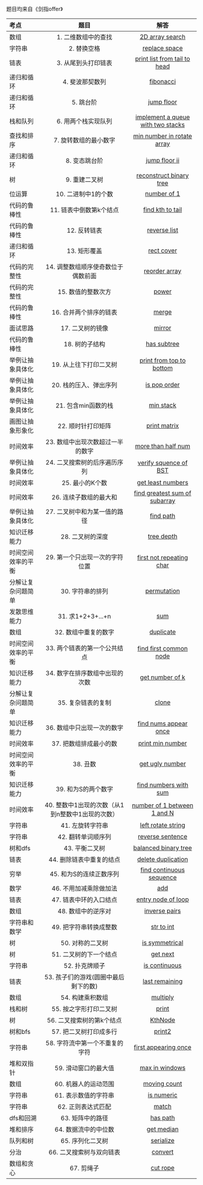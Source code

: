 题目均来自《剑指offer》

| **考点** | 题目 |解答|
| :--- | :---: |:---: |
| 数组 |1. 二维数组中的查找|[2D array search](https://github.com/steveLauwh/Algorithms/blob/master/sfo/1.%202D%20array%20search.md)|
| 字符串 |2. 替换空格|[replace space](https://github.com/steveLauwh/Algorithms/blob/master/sfo/2.%20replace%20space.md)|
|链表|3. 从尾到头打印链表|[print list from tail to head](https://github.com/steveLauwh/Algorithms/blob/master/sfo/3.%20print%20list%20from%20tail%20to%20head.md)|
|递归和循环|4. 斐波那契数列|[fibonacci](https://github.com/steveLauwh/Algorithms/blob/master/sfo/4.%20fibonacci.md)|
|递归和循环|5. 跳台阶|[jump floor](https://github.com/steveLauwh/Algorithms/blob/master/sfo/5.%20jump%20floor.md)|
|栈和队列|6. 用两个栈实现队列|[implement a queue with two stacks](https://github.com/steveLauwh/Algorithms/blob/master/sfo/6.%20implement%20a%20queue%20with%20two%20stacks.md)|
|查找和排序|7. 旋转数组的最小数字|[min number in rotate array](https://github.com/steveLauwh/Algorithms/blob/master/sfo/7.%20min%20number%20in%20rotate%20array.md)|
|递归和循环|8. 变态跳台阶|[jump floor ii](https://github.com/steveLauwh/Algorithms/blob/master/sfo/8.%20jump%20floor%20ii.md)|
|树|9. 重建二叉树|[reconstruct binary tree](https://github.com/steveLauwh/Algorithms/blob/master/sfo/9.%20reconstruct%20binary%20tree.md)|
|位运算|10. 二进制中1的个数|[number of 1](https://github.com/steveLauwh/Algorithms/blob/master/sfo/10.%20number%20of%201.md)|
|代码的鲁棒性|11. 链表中倒数第k个结点|[find kth to tail](https://github.com/steveLauwh/Algorithms/blob/master/sfo/11.%20find%20kth%20to%20tail.md)|
|代码的鲁棒性|12. 反转链表|[reverse list](https://github.com/steveLauwh/Algorithms/blob/master/sfo/12.%20reverse%20list.md)|
|递归和循环|13. 矩形覆盖|[rect cover](https://github.com/steveLauwh/Algorithms/blob/master/sfo/13.%20rect%20cover.md)|
|代码的完整性|14. 调整数组顺序使奇数位于偶数前面|[reorder array](https://github.com/steveLauwh/Algorithms/blob/master/sfo/14.%20reorder%20array.md)|
|代码的完整性|15. 数值的整数次方|[power](https://github.com/steveLauwh/Algorithms/blob/master/sfo/15.%20power.md)|
|代码的鲁棒性|16. 合并两个排序的链表|[merge](https://github.com/steveLauwh/Algorithms/blob/master/sfo/16.%20merge.md)|
|面试思路|17. 二叉树的镜像|[mirror](https://github.com/steveLauwh/Algorithms/blob/master/sfo/17.%20mirror.md)|
|代码的鲁棒性|18. 树的子结构|[has subtree](https://github.com/steveLauwh/Algorithms/blob/master/sfo/18.%20has%20subtree.md)|
|举例让抽象具体化|19. 从上往下打印二叉树|[print from top to bottom](https://github.com/steveLauwh/Algorithms/blob/master/sfo/19.%20print%20from%20top%20to%20bottom.md)|
|举例让抽象具体化|20. 栈的压入、弹出序列|[is pop order](https://github.com/steveLauwh/Algorithms/blob/master/sfo/20.%20is%20pop%20order.md)|
|举例让抽象具体化|21. 包含min函数的栈|[ min stack](https://github.com/steveLauwh/Algorithms/blob/master/sfo/21.%20min%20stack.md)|
|画图让抽象形象化|22. 顺时针打印矩阵|[print matrix](https://github.com/steveLauwh/Algorithms/blob/master/sfo/22.%20print%20matrix.md)|
|时间效率|23. 数组中出现次数超过一半的数字|[more than half num](https://github.com/steveLauwh/Algorithms/blob/master/sfo/23.%20more%20than%20half%20num.md)|
|举例让抽象具体化|24. 二叉搜索树的后序遍历序列|[verify squence of BST](https://github.com/steveLauwh/Algorithms/blob/master/sfo/24.%20verify%20squence%20of%20BST.md)|
|时间效率|25. 最小的K个数|[get least numbers](https://github.com/steveLauwh/Algorithms/blob/master/sfo/25.%20%20get%20least%20numbers.md)|
|时间效率|26. 连续子数组的最大和|[find greatest sum of subarray](https://github.com/steveLauwh/Algorithms/blob/master/sfo/26.%20find%20greatest%20sum%20of%20subarray.md)|
|举例让抽象具体化|27. 二叉树中和为某一值的路径|[find path](https://github.com/steveLauwh/Algorithms/blob/master/sfo/27.%20find%20path.md)|
|知识迁移能力|28. 二叉树的深度|[tree depth](https://github.com/steveLauwh/Algorithms/blob/master/sfo/28.%20tree%20depth.md)|
|时间空间效率的平衡|29. 第一个只出现一次的字符位置|[first not repeating char](https://github.com/steveLauwh/Algorithms/blob/master/sfo/29.%20first%20not%20repeating%20char.md)|
|分解让复杂问题简单|30. 字符串的排列|[permutation](https://github.com/steveLauwh/Algorithms/blob/master/sfo/30.%20permutation.md)|
|发散思维能力|31. 求1+2+3+...+n|[sum](https://github.com/steveLauwh/Algorithms/blob/master/sfo/31.%20sum.md)|
|数组|32. 数组中重复的数字|[duplicate](https://github.com/steveLauwh/Algorithms/blob/master/sfo/32.%20duplicate.md)|
|时间空间效率的平衡|33. 两个链表的第一个公共结点|[find first common node](https://github.com/steveLauwh/Algorithms/blob/master/sfo/33.%20find%20first%20common%20node.md)|
|知识迁移能力|34. 数字在排序数组中出现的次数|[get number of k](https://github.com/steveLauwh/Algorithms/blob/master/sfo/34.%20get%20number%20of%20k.md)|
|分解让复杂问题简单|35. 复杂链表的复制|[clone](https://github.com/steveLauwh/Algorithms/blob/master/sfo/35.%20clone.md)|
|知识迁移能力|36. 数组中只出现一次的数字|[find nums appear once](https://github.com/steveLauwh/Algorithms/blob/master/sfo/36.%20find%20nums%20appear%20once.md)|
|时间效率|37. 把数组排成最小的数|[print min number](https://github.com/steveLauwh/Algorithms/blob/master/sfo/37.%20print%20min%20number.md)|
|时间空间效率的平衡|38. 丑数|[get ugly number](https://github.com/steveLauwh/Algorithms/blob/master/sfo/38.%20get%20ugly%20number.md)|
|知识迁移能力|39. 和为S的两个数字|[find numbers with sum](https://github.com/steveLauwh/Algorithms/blob/master/sfo/39.%20find%20numbers%20with%20sum.md)|
|时间效率|40. 整数中1出现的次数（从1到n整数中1出现的次数）|[number of 1 between 1 and N](https://github.com/steveLauwh/Algorithms/blob/master/sfo/40.%20number%20of%201%20between%201%20and%20N.md)|
|字符串|41. 左旋转字符串|[left rotate string](https://github.com/steveLauwh/Algorithms/blob/master/sfo/41.%20left%20rotate%20string.md)|
|字符串|42. 翻转单词顺序列|[reverse sentence](https://github.com/steveLauwh/Algorithms/blob/master/sfo/42.%20reverse%20sentence.md)|
|树和dfs|43. 平衡二叉树|[balanced binary tree](https://github.com/steveLauwh/Algorithms/blob/master/sfo/43.%20balanced%20binary%20tree.md)|
|链表|44. 删除链表中重复的结点|[delete duplication](https://github.com/steveLauwh/Algorithms/blob/master/sfo/44.%20delete%20duplication.md)|
|穷举|45. 和为S的连续正数序列|[find continuous sequence](https://github.com/steveLauwh/Algorithms/blob/master/sfo/45.%20find%20continuous%20sequence.md)|
|数学|46. 不用加减乘除做加法|[add](https://github.com/steveLauwh/Algorithms/blob/master/sfo/46.%20add.md)|
|链表|47. 链表中环的入口结点|[entry node of loop](https://github.com/steveLauwh/Algorithms/blob/master/sfo/47.%20entry%20node%20of%20loop.md)|
|数组|48. 数组中的逆序对|[inverse pairs](https://github.com/steveLauwh/Algorithms/blob/master/sfo/48.%20inverse%20pairs.md)|
|字符串和数学|49. 把字符串转换成整数|[str to int](https://github.com/steveLauwh/Algorithms/blob/master/sfo/49.%20str%20to%20int.md)|
|树|50. 对称的二叉树|[is symmetrical](https://github.com/steveLauwh/Algorithms/blob/master/sfo/50.%20is%20symmetrical.md)|
|树|51. 二叉树的下一个结点|[get next](https://github.com/steveLauwh/Algorithms/blob/master/sfo/51.%20get%20next.md)|
|字符串|52. 扑克牌顺子|[is continuous](https://github.com/steveLauwh/Algorithms/blob/master/sfo/52.%20is%20continuous.md)|
|链表|53. 孩子们的游戏(圆圈中最后剩下的数)|[last remaining](https://github.com/steveLauwh/Algorithms/blob/master/sfo/53.%20last%20remaining.md)|
|数组|54. 构建乘积数组|[multiply](https://github.com/steveLauwh/Algorithms/blob/master/sfo/54.%20multiply.md)|
|栈和树|55. 按之字形打印二叉树|[print](https://github.com/steveLauwh/Algorithms/blob/master/sfo/55.%20print.md)|
|树|56. 二叉搜索树的第k个结点|[KthNode](https://github.com/steveLauwh/Algorithms/blob/master/sfo/56.%20KthNode.md)|
|树和bfs|57. 把二叉树打印成多行|[print2](https://github.com/steveLauwh/Algorithms/blob/master/sfo/57.%20print2.md)|
|字符串|58. 字符流中第一个不重复的字符|[first appearing once](https://github.com/steveLauwh/Algorithms/blob/master/sfo/58.%20first%20appearing%20once.md)|
|堆和双指针|59. 滑动窗口的最大值|[max in windows](https://github.com/steveLauwh/Algorithms/blob/master/sfo/59.%20max%20in%20windows.md)|
|数组|60. 机器人的运动范围|[moving count](https://github.com/steveLauwh/Algorithms/blob/master/sfo/60.%20moving%20count.md)|
|字符串|61. 表示数值的字符串|[is numeric](https://github.com/steveLauwh/Algorithms/blob/master/sfo/61.%20is%20numeric.md)|
|字符串|62. 正则表达式匹配|[match](https://github.com/steveLauwh/Algorithms/blob/master/sfo/62.%20match.md)|
|dfs和回溯|63. 矩阵中的路径|[has path](https://github.com/steveLauwh/Algorithms/blob/master/sfo/63.%20has%20path.md)|
|堆和排序|64. 数据流中的中位数|[get median](https://github.com/steveLauwh/Algorithms/blob/master/sfo/64.%20get%20median.md)|
|队列和树|65. 序列化二叉树|[serialize](https://github.com/steveLauwh/Algorithms/blob/master/sfo/65.%20serialize.md)|
|分治|66. 二叉搜索树与双向链表|[convert](https://github.com/steveLauwh/Algorithms/blob/master/sfo/66.%20convert.md)|
|数组和贪心|67. 剪绳子|[cut rope](https://github.com/steveLauwh/Algorithms/blob/master/sfo/67.%20cut%20rope.md)|

